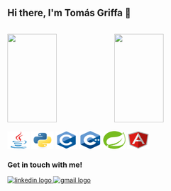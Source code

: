 ## Hi there, I'm Tomás Griffa 👋

<div><br>
    <img height="200" width="47%" src="https://github-readme-stats.vercel.app/api?username=tgriffabenitez&show_icons=true&theme=gruvbox&count_private=true"/>
    <img height="200" width="47%" src="https://github-readme-stats.vercel.app/api/top-langs?username=tgriffabenitez&layout=compact&theme=gruvbox"/>
</div>

<div style="display: inline_block"><br>
    <img height="40" width="50" alt="java logo" src="https://raw.githubusercontent.com/devicons/devicon/master/icons/java/java-original.svg"/>
    <img height="40" width="50" alt="java logo" src="https://raw.githubusercontent.com/devicons/devicon/master/icons/python/python-original.svg"/>
    <img height="40" width="50" alt="java logo" src="https://raw.githubusercontent.com/devicons/devicon/master/icons/c/c-original.svg"/>
    <img height="40" width="50" alt="java logo" src="https://raw.githubusercontent.com/devicons/devicon/master/icons/cplusplus/cplusplus-original.svg"/>
    <img height="40" width="50" alt="java logo" src="https://raw.githubusercontent.com/devicons/devicon/master/icons/spring/spring-original.svg"/>
    <img height="40" width="50" alt="java logo" src="https://raw.githubusercontent.com/devicons/devicon/master/icons/angularjs/angularjs-original.svg"/>
</div>

<div style="display: inline_block">
    <h3>Get in touch with me!</h3>
</div>

<div style="display: inline_block">
    <a href="https://www.linkedin.com/in/tgriffabenitez" target="_blank">
        <img src="https://img.shields.io/badge/LinkedIn-0077B5?style=for-the-badge&logo=linkedin&logoColor=white" alt="linkedin logo"  />
    </a>
    <a href="mailto:tgriffabenitez@gmail.com" target="_blank">
        <img src="https://img.shields.io/badge/Gmail-D14836?style=for-the-badge&logo=gmail&logoColor=white" alt="gmail logo"  />
    </a>
</div>
